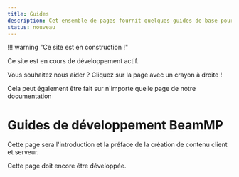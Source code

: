 ```yaml
---
title: Guides
description: Cet ensemble de pages fournit quelques guides de base pour BeamMP
status: nouveau
---
```


!!! warning "Ce site est en construction !"

Ce site est en cours de développement actif.

Vous souhaitez nous aider ? Cliquez sur la page avec un crayon à droite !

Cela peut également être fait sur n'importe quelle page de notre documentation

# Guides de développement BeamMP

Cette page sera l'introduction et la préface de la création de contenu client et serveur.

Cette page doit encore être développée.
